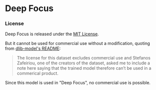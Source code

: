 # Deep Focus

### License

Deep Focus is released under the [MIT License](LICENSE.md).

But it cannot be used for commercial use without a modification,
quoting from [dlib-model's README](https://github.com/davisking/dlib-models/blob/ae50fe33583de33c60276611d37915e93d11566b/README.md):

> The license for this dataset excludes commercial use and Stefanos Zafeiriou,
> one of the creators of the dataset, asked me to include a note here saying that
> the trained model therefore can’t be used in a commerical product.

Since this model is used in "Deep Focus", no commercial use is possible.
